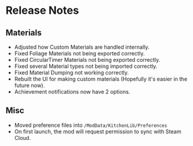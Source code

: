 # Release Notes

## Materials
- Adjusted how Custom Materials are handled internally.
- Fixed Foliage Materials not being exported correctly.
- Fixed CircularTimer Materials not being exported correctly.
- Fixed several Material types not being imported correctly.
- Fixed Material Dumping not working correctly.
- Rebuilt the UI for making custom materials (Hopefully it's easier in the future now).
- Achievement notifications now have 2 options.

## Misc
- Moved preference files into `/ModData/KitchenLib/Preferences`
- On first launch, the mod will request permission to sync with Steam Cloud.